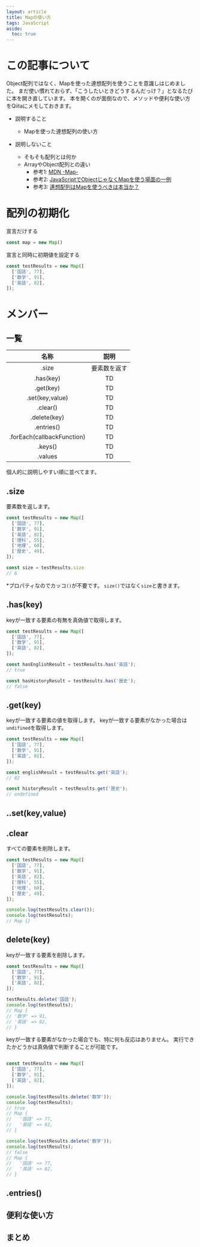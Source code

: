 ```yaml
---
layout: article
title: Mapの使い方
tags: JavaScript
aside:
  toc: true
---
```


# この記事について

Object配列ではなく、Mapを使った連想配列を使うことを意識しはじめました。
まだ使い慣れておらず、「こうしたいときどうするんだっけ？」となるたびに本を開き直しています。
本を開くのが面倒なので、メソッドや便利な使い方をQiitaにメモしておきます。

- 説明すること
  - Mapを使った連想配列の使い方

- 説明しないこと
  - そもそも配列とは何か
  - ArrayやObject配列との違い
    - 参考1: [MDN -Map-](https://developer.mozilla.org/ja/docs/Web/JavaScript/Reference/Global_Objects/Map)
    - 参考2: [JavaScriptでObjectじゃなくMapを使う場面の一例](https://qiita.com/ikngtty/items/d9e1e8b1018ec766767c)
    - 参考3: [連想配列はMapを使うべきは本当か？](https://qiita.com/raccy/items/816a322fb330193e788b)


# 配列の初期化

宣言だけする

```js
const map = new Map()
```

宣言と同時に初期値を設定する

```js
const testResults = new Map([
  ['国語', 77],
  ['数学', 91],
  ['英語', 82],
]);
```

# メンバー

## 一覧
  | 名称 | 説明 |
  | :---: | :---: |
  | .size | 要素数を返す |
  | .has(key) | TD |
  | .get(key) | TD |
  | .set(key,value) | TD |
  | .clear() | TD |
  | .delete(key) | TD |
  | .entries() | TD |
  | .forEach(callbackFunction) | TD |
  | .keys() | TD |
  | .values | TD |

個人的に説明しやすい順に並べてます。

## .size
要素数を返します。

```js
const testResults = new Map([
  ['国語', 77],
  ['数学', 91],
  ['英語', 82],
  ['理科', 55],
  ['地理', 60],
  ['歴史', 49],
]);

const size = testResults.size
// 6
```

*プロパティなのでカッコ`()`が不要です。
`size()`ではなく`size`と書きます。


## .has(key)
keyが一致する要素の有無を真偽値で取得します。

```js
const testResults = new Map([
  ['国語', 77],
  ['数学', 91],
  ['英語', 82],
]);

const hasEnglishResult = testResults.has('英語');
// true

const hasHistoryResult = testResults.has('歴史');
// false
```

## .get(key)
keyが一致する要素の値を取得します。
keyが一致する要素がなかった場合は`undifined`を取得します。

```js
const testResults = new Map([
  ['国語', 77],
  ['数学', 91],
  ['英語', 82],
]);

const englishResult = testResults.get('英語');
// 82

const historyResult = testResults.get('歴史');
// undefined
```

## ..set(key,value)

## .clear
すべての要素を削除します。

```js
const testResults = new Map([
  ['国語', 77],
  ['数学', 91],
  ['英語', 82],
  ['理科', 55],
  ['地理', 60],
  ['歴史', 49],
]);

console.log(testResults.clear());
console.log(testResults);
// Map {}
```

## delete(key)
keyが一致する要素を削除します。

```js
const testResults = new Map([
  ['国語', 77],
  ['数学', 91],
  ['英語', 82],
]);

testResults.delete('国語');
console.log(testResults);
// Map {
// '数学' => 91,
// '英語' => 82,
// }

```

keyが一致する要素がなかった場合でも、特に何も反応はありません。
実行できたかどうかは真偽値で判断することが可能です。

```js

const testResults = new Map([
  ['国語', 77],
  ['数学', 91],
  ['英語', 82],
]);

console.log(testResults.delete('数学'));
console.log(testResults);
// true
// Map {
//   '国語' => 77,
//   '英語' => 82,
// }

console.log(testResults.delete('数学'));
console.log(testResults);
// false
// Map {
//   '国語' => 77,
//   '英語' => 82,
// }
```

## .entries()


## 便利な使い方
## まとめ

